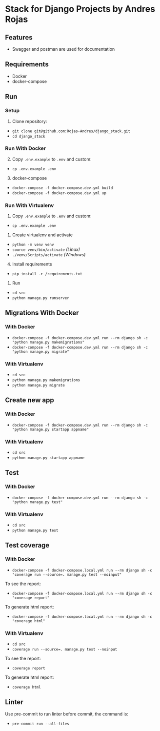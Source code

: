 # Stack for Django Projects by Andres Rojas

## Features

- Swagger and postman are used for documentation

## Requirements

- Docker
- docker-compose

## Run

### Setup

1. Clone repository:

- `git clone git@github.com:Rojas-Andres/django_stack.git`
- `cd django_stack`

### Run With Docker

2. Copy `.env.example` to `.env` and custom:

- `cp .env.example .env`

3. docker-compose

- `docker-compose -f docker-compose.dev.yml build`
- `docker-compose -f docker-compose.dev.yml up`

### Run With Virtualenv

1. Copy `.env.example` to `.env` and custom:

- `cp .env.example .env`

1. Create virtualenv and activate

- `python -m venv venv`
- `source venv/bin/activate` _(Linux)_
- `./venv/Scripts/activate` _(Windows)_

4. Install requirements

- `pip install -r /requirements.txt`

1. Run

- `cd src`
- `python manage.py runserver`

## Migrations With Docker

### With Docker

- `docker-compose -f docker-compose.dev.yml run --rm django sh -c "python manage.py makemigrations"`
- `docker-compose -f docker-compose.dev.yml run --rm django sh -c "python manage.py migrate"`

### With Virtualenv

- `cd src`
- `python manage.py makemigrations`
- `python manage.py migrate`

## Create new app

### With Docker

- `docker-compose -f docker-compose.dev.yml run --rm django sh -c "python manage.py startapp appname"`

### With Virtualenv

- `cd src`
- `python manage.py startapp appname`

## Test

### With Docker

- `docker-compose -f docker-compose.dev.yml run --rm django sh -c "python manage.py test"`

### With Virtualenv

- `cd src`
- `python manage.py test`

## Test coverage

### With Docker

- `docker-compose -f docker-compose.local.yml run --rm django sh -c "coverage run --source=. manage.py test --noinput"`

To see the report:

- `docker-compose -f docker-compose.local.yml run --rm django sh -c "coverage report"`

To generate html report:

- `docker-compose -f docker-compose.local.yml run --rm django sh -c "coverage html"`

### With Virtualenv

- `cd src`
- `coverage run --source=. manage.py test --noinput`

To see the report:

- `coverage report`

To generate html report:

- `coverage html`

## Linter

Use pre-commit to run linter before commit, the command is:

- `pre-commit run --all-files`
